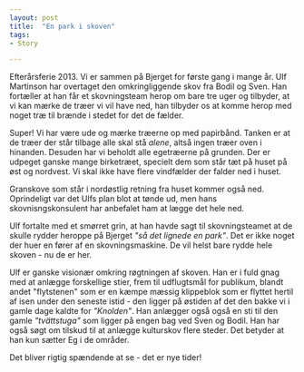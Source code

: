 ```yaml
---
layout: post
title:  "En park i skoven"
tags:
- Story

---
```


Efterårsferie 2013. Vi er sammen på Bjerget for første gang i mange år. Ulf Martinson har overtaget den 
omkringliggende skov fra Bodil og Sven. Han fortæller at han får et skovningsteam herop om bare tre uger 
og tilbyder, at vi kan mærke de træer vi vil have ned, han tilbyder os at komme herop med noget træ til 
brænde i stedet for det de fælder.

Super! Vi har være ude og mærke træerne op med papirbånd. Tanken er at de træer der står tilbage alle skal 
stå _alene_, altså ingen træer oven i hinanden. Desuden har vi beholdt alle egetræerne på grunden. Der er 
udpeget ganske mange birketræet, specielt dem som står tæt på huset på øst og nordvest. Vi skal ikke have 
flere vindfælder der falder ned i huset.

Granskove som står i nordøstlig retning fra huset kommer også ned. Oprindeligt var det Ulfs plan blot at 
tønde ud, men hans skovnisngskonsulent har anbefalet ham at lægge det hele ned.

Ulf fortalte med et smørret grin, at han havde sagt til skovningsteamet at de skulle rydder heroppe på 
Bjerget _"så det lignede en park"_. Det er ikke noget der huer en fører af en skovningsmaskine. De vil helst
bare rydde hele skoven - nu de er her.

Ulf er ganske visionær omkring røgtningen af skoven. Han er i fuld gnag med at anlægge forskellige stier,
frem til udflugtsmål for publikum, blandt andet "flytstenen" som er en kæmpe mæssig klippeblok som er flyttet 
hertil af isen under den seneste istid - den ligger på østiden af det den bakke vi  i gamle dage kaldte for 
_"Knolden"_. Han anlægger også også en sti til den gamle _"tvättstuga"_ som ligger på engen bag ved Sven og 
Bodil. Han har også søgt om tilskud til at anlægge kulturskov flere steder. Det betyder at han kun sætter Eg 
i de områder. 

Det bliver rigtig spændende at se - det er nye tider!
